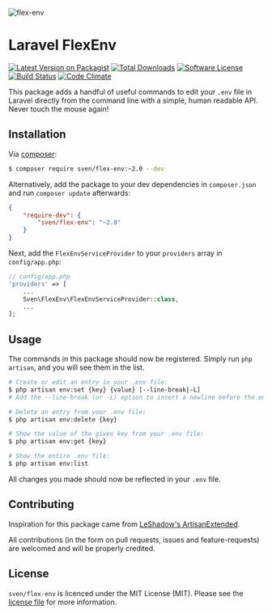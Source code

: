 ![flex-env](https://cloud.githubusercontent.com/assets/11269635/12526309/85a09084-c16c-11e5-8099-cddf6f8fce78.jpg)

# Laravel FlexEnv

[![Latest Version on Packagist][ico-version]][link-packagist]
[![Total Downloads][ico-downloads]][link-downloads]
[![Software License][ico-license]](LICENSE.md)
[![Build Status][ico-travis]][link-travis]
[![Code Climate][ico-codeclimate]][link-codeclimate]

This package adds a handful of useful commands to edit your `.env` file in Laravel
directly from the command line with a simple, human readable API. Never touch the
mouse again!

## Installation
Via [composer](http://getcomposer.org):

```bash
$ composer require sven/flex-env:~2.0 --dev
```

Alternatively, add the package to your dev dependencies in `composer.json` and run
`composer update` afterwards:

```json
{
    "require-dev": {
        "sven/flex-env": "~2.0"
    }
}
```

Next, add the `FlexEnvServiceProvider` to your `providers` array in `config/app.php`:

```php
// config/app.php
'providers' => [
    ...
    Sven\FlexEnv\FlexEnvServiceProvider::class,
    ...
];
```

## Usage
The commands in this package should now be registered. Simply run `php artisan`,
and you will see them in the list.

```bash
# Create or edit an entry in your .env file:
$ php artisan env:set {key} {value} [--line-break|-L]
# Add the --line-break (or -L) option to insert a newline before the entry.
```

```bash
# Delete an entry from your .env file:
$ php artisan env:delete {key}
```

```bash
# Show the value of the given key from your .env file:
$ php artisan env:get {key}
```

```bash
# Show the entire .env file:
$ php artisan env:list
```

All changes you made should now be reflected in your `.env` file.

## Contributing
Inspiration for this package came from [LeShadow's ArtisanExtended](https://github.com/LeShadow/ArtisanExtended).

All contributions (in the form on pull requests, issues and feature-requests) are
welcomed and will be properly credited.

## License
`sven/flex-env` is licenced under the MIT License (MIT). Please see the
[license file](LICENSE.md) for more information.

[ico-version]: https://img.shields.io/packagist/v/sven/flex-env.svg?style=flat-square
[ico-license]: https://img.shields.io/badge/license-MIT-green.svg?style=flat-square
[ico-downloads]: https://img.shields.io/packagist/dt/sven/flex-env.svg?style=flat-square
[ico-travis]: https://img.shields.io/travis/svenluijten/flex-env.svg?style=flat-square
[ico-codeclimate]: https://img.shields.io/codeclimate/github/svenluijten/flex-env.svg?style=flat-square

[link-packagist]: https://packagist.org/packages/sven/flex-env
[link-downloads]: https://packagist.org/packages/sven/flex-env
[link-travis]: https://travis-ci.org/svenluijten/flex-env
[link-codeclimate]: https://codeclimate.com/github/svenluijten/flex-env
